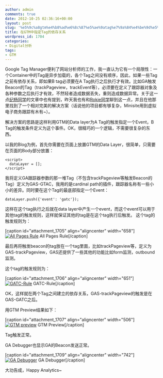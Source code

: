 ```yaml
---
author: admin
comments: true
date: 2012-10-25 02:36:16+00:00
layout: post
slug: '%e5%9c%a8gtm%e4%b8%ad%e6%8c%87%e5%ae%9atag%e7%9a%84%e4%be%9d%e5%ad%98%e5%85%b3%e7%b3%bb'
title: 在GTM中指定Tag的依存关系
wordpress_id: 1704
categories:
- Digital分析
tags:
- GTM
---
```


Google Tag Manager便利了网站分析师的工作，我一直认为它有一个局限性：一个Container中的Tag是异步加载的，各个Tag之间没有顺序，因此，如果一些Tag之前有依存关系，即如果B tag必须要在A Tag执行之后执行才有效。比如GA触发Beacon的Tag（trackPageview，trackEvent等），必须要在定义了跟踪器对象及各种参数之后执行才有效，不然轻者造成数据丢失，重则造成数据异常。关于这一点[纪杨同学](http://jiyang.me/?p=441)的文章中也有提到，昨天我也有和[Rokie同学](http://rokie.ueuo.com)聊到这一点，并且在他那里找到了一个相对完美的解决方案（话说他的项目都有够复杂，Minisite用到虚拟电子商务跟踪有木有~）。

解决方案的思路是这样利用GTM的Data layer为A Tag的触发指定一个Event，B Tag的触发条件定义为这个事件。OK，很精巧的一个逻辑，不需要很复杂的东西。

以我的Blog为例，首先你需要在页面上放置GTM的Data Layer，很简单，只需要在页面的Body部分放置：

    
    <script>
      dataLayer = [];
    </script>


我将定义GA跟踪器参数的那一堆Tag（不包含trackPageview等触发Beacon的Tag）定义为GAS-GTAC，我用的是cardinal path的插件，跟踪器名称有一些小小的差异。同时要在这个Tag的最底部指定一个Event：

    
    dataLayer.push({'event': 'gatc'});


这样在这个tag执行之后就在data layer中产生一个event，而这个event可以用于其他tag的触发规则，这样就保证其他的tag是在这个tag执行后触发。 这个tag的触发规则为：

[caption id="attachment_1705" align="aligncenter" width="658"][![All Pages Rule](http://www.cloga.info/wp-content/uploads/2012/10/All-Pages.jpg)](http://www.cloga.info/wp-content/uploads/2012/10/All-Pages.jpg) All Pages Rule[/caption]


<!-- more -->


最后再将触发beacon的tag放在一个tag里面，比如trackPageview等，定义为GAS-trackPageview，GAS还提供了一些其他的功能比如form监测，outbound监测。

这个tag的触发规则为：

[caption id="attachment_1706" align="aligncenter" width="651"][![GATC-Rule](http://www.cloga.info/wp-content/uploads/2012/10/GATC-Rule.jpg)](http://www.cloga.info/wp-content/uploads/2012/10/GATC-Rule.jpg) GATC-Rule[/caption]

OK，这样就在两个Tag之间建立的依存关系，GAS-trackPageview的触发是在GAS-GATC之后。

用GTM Preview结果如下：

[caption id="attachment_1707" align="aligncenter" width="506"][![GTM preview](http://www.cloga.info/wp-content/uploads/2012/10/GTM-preview.jpg)](http://www.cloga.info/wp-content/uploads/2012/10/GTM-preview.jpg) GTM Preview[/caption]

Tag触发正常。

GA Debugger也显示GA的Beacon发送正常。

[caption id="attachment_1709" align="aligncenter" width="742"][![GA Debugger](http://www.cloga.info/wp-content/uploads/2012/10/GA-Debugger.jpg)](http://www.cloga.info/wp-content/uploads/2012/10/GA-Debugger.jpg) GA Debugger[/caption]

大功告成，Happy Analytics~
